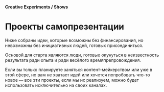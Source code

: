 #### Creative Experiments / Shows

# Проекты самопрезентации

Ниже собраны идеи, которые возможны без финансирования, но невозможны без инициативных людей, готовых присоединиться.

Основой для старта являются люди, готовые окунуться в неизвестность результата ради опыта и ради весёлого времяпрепровождения.

Если вы только планируете заняться контент-мейкерством или уже в этой сфере, но вам не хватает идей или хочется попробовать что-то новое — все эти проекты, если мы их реализуем, можно будет использовать исключительно на своих каналах.